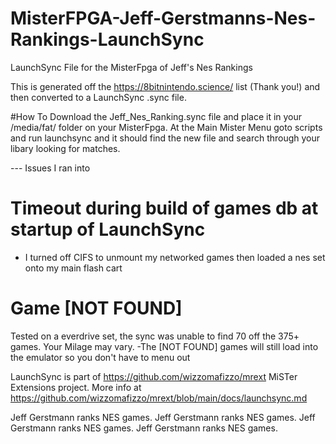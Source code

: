 # MisterFPGA-Jeff-Gerstmanns-Nes-Rankings-LaunchSync
LaunchSync File for the MisterFpga of Jeff's Nes Rankings

This is generated off the https://8bitnintendo.science/ list (Thank you!) and then converted to a LaunchSync .sync file.

#How To
Download the Jeff_Nes_Ranking.sync file and place it in your /media/fat/ folder on your MisterFpga.
At the Main Mister Menu goto scripts and run launchsync and it should find the new file and search through your libary looking for matches.

--- Issues I ran into
# Timeout during build of games db at startup of LaunchSync
- I turned off CIFS to unmount my networked games then loaded a nes set onto my main flash cart
# Game [NOT FOUND]
Tested on a everdrive set, the sync was unable to find 70 off the 375+ games. Your Milage may vary. 
-The [NOT FOUND] games will still load into the emulator so you don't have to menu out

LaunchSync is part of https://github.com/wizzomafizzo/mrext MiSTer Extensions project.
More info at https://github.com/wizzomafizzo/mrext/blob/main/docs/launchsync.md

Jeff Gerstmann ranks NES games.
Jeff Gerstmann ranks NES games. 
Jeff Gerstmann ranks NES games. 
Jeff Gerstmann ranks NES games. 
